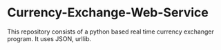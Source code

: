 # Currency-Exchange-Web-Service
This repository consists of a python based real time currency exchanger program. It uses JSON, urllib.
